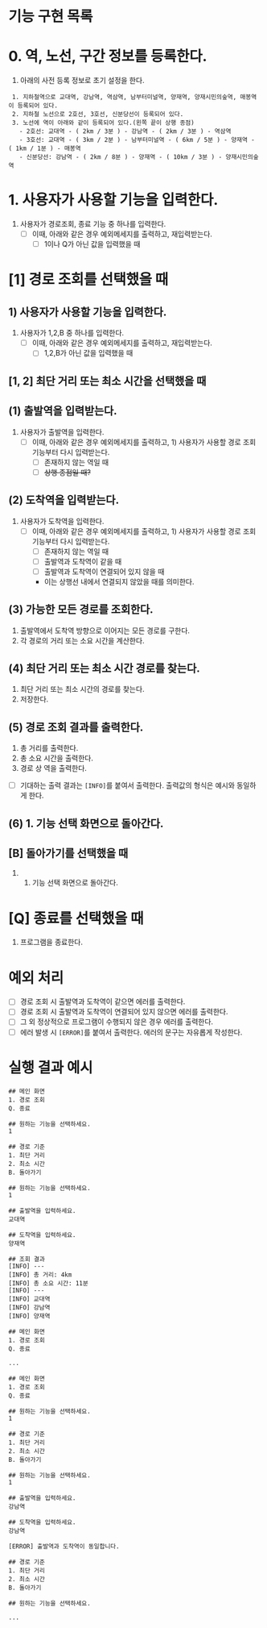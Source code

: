 # 기능 구현 목록

# 0. 역, 노선, 구간 정보를 등록한다.

1. 아래의 사전 등록 정보로 초기 설정을 한다.

```
 1. 지하철역으로 교대역, 강남역, 역삼역, 남부터미널역, 양재역, 양재시민의숲역, 매봉역이 등록되어 있다.
 2. 지하철 노선으로 2호선, 3호선, 신분당선이 등록되어 있다.
 3. 노선에 역이 아래와 같이 등록되어 있다.(왼쪽 끝이 상행 종점)
   - 2호선: 교대역 - ( 2km / 3분 ) - 강남역 - ( 2km / 3분 ) - 역삼역
   - 3호선: 교대역 - ( 3km / 2분 ) - 남부터미널역 - ( 6km / 5분 ) - 양재역 - ( 1km / 1분 ) - 매봉역
   - 신분당선: 강남역 - ( 2km / 8분 ) - 양재역 - ( 10km / 3분 ) - 양재시민의숲역
```

# 1. 사용자가 사용할 기능을 입력한다.

1. 사용자가 경로조회, 종료 기능 중 하나를 입력한다.
    - [ ]  이때, 아래와 같은 경우 예외메세지를 출력하고, 재입력받는다.
        - [ ]  1이나 Q가 아닌 값을 입력했을 때

# [1] 경로 조회를 선택했을 때

## 1) 사용자가 사용할 기능을  입력한다.

1. 사용자가 1,2,B 중 하나를 입력한다.
    - [ ]  이때, 아래와 같은 경우 예외메세지를 출력하고, 재입력받는다.
        - [ ]  1,2,B가 아닌 값을 입력했을 때

## [1, 2] 최단 거리 또는 최소 시간을 선택했을 때

## (1) 출발역을 입력받는다.

1. 사용자가 출발역을 입력한다.
    - [ ]  이때, 아래와 같은 경우  예외메세지를 출력하고, 1) 사용자가 사용할 경로 조회 기능부터 다시 입력받는다.
        - [ ]  존재하지 않는 역일 때
        - [ ]  ~~상행 종점일 때?~~

## (2) 도착역을 입력받는다.

1. 사용자가 도착역을 입력한다.
    - [ ]  이때, 아래와 같은 경우 예외메세지를 출력하고, 1) 사용자가 사용할 경로 조회 기능부터 다시 입력받는다.
        - [ ]  존재하지 않는 역일 때
        - [ ]  출발역과 도착역이 같을 때
        - [ ]  출발역과 도착역이 연결되어 있지 않을 때
          - 이는 상행선 내에서 연결되지 않았을 때를 의미한다.

## (3) 가능한 모든 경로를 조회한다.

1. 출발역에서 도착역 방향으로 이어지는 모든 경로를 구한다.
2. 각 경로의 거리 또는 소요 시간을 계산한다.

## (4) 최단 거리 또는 최소 시간 경로를 찾는다.

1. 최단 거리 또는 최소 시간의 경로를 찾는다.
2. 저장한다.

## (5) 경로 조회 결과를 출력한다.

1. 총 거리를 출력한다.
2. 총 소요 시간을 출력한다.
3. 경로 상 역을 출력한다.
- [ ]  기대하는 출력 결과는 `[INFO]`를 붙여서 출력한다. 출력값의 형식은 예시와 동일하게 한다.

## (6) 1.  기능 선택 화면으로 돌아간다.

## [B] 돌아가기를 선택했을 때

1. 1. 기능 선택 화면으로 돌아간다.

# [Q] 종료를 선택했을 때

1. 프로그램을 종료한다.

# 예외 처리

- [ ]  경로 조회 시 출발역과 도착역이 같으면 에러를 출력한다.
- [ ]  경로 조회 시 출발역과 도착역이 연결되어 있지 않으면 에러를 출력한다.
- [ ]  그 외 정상적으로 프로그램이 수행되지 않은 경우 에러를 출력한다.
- [ ]  에러 발생 시 `[ERROR]`를 붙여서 출력한다. 에러의 문구는 자유롭게 작성한다.

# 실행 결과 예시
```
## 메인 화면
1. 경로 조회
Q. 종료

## 원하는 기능을 선택하세요.
1

## 경로 기준
1. 최단 거리
2. 최소 시간
B. 돌아가기

## 원하는 기능을 선택하세요.
1

## 출발역을 입력하세요.
교대역

## 도착역을 입력하세요.
양재역

## 조회 결과
[INFO] ---
[INFO] 총 거리: 4km
[INFO] 총 소요 시간: 11분
[INFO] ---
[INFO] 교대역
[INFO] 강남역
[INFO] 양재역

## 메인 화면
1. 경로 조회
Q. 종료

...

```

```
## 메인 화면
1. 경로 조회
Q. 종료

## 원하는 기능을 선택하세요.
1

## 경로 기준
1. 최단 거리
2. 최소 시간 
B. 돌아가기

## 원하는 기능을 선택하세요.
1

## 출발역을 입력하세요.
강남역

## 도착역을 입력하세요.
강남역

[ERROR] 출발역과 도착역이 동일합니다.

## 경로 기준
1. 최단 거리
2. 최소 시간 
B. 돌아가기

## 원하는 기능을 선택하세요.

...

```
